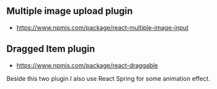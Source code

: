 ## Multiple image upload plugin
- https://www.npmjs.com/package/react-multiple-image-input

## Dragged Item plugin
- https://www.npmjs.com/package/react-draggable

Beside this two plugin I also use React Spring for some animation effect.
